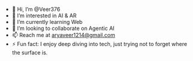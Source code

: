 - 👋 Hi, I’m @Veer376
- 👀 I’m interested in AI & AR
- 🌱 I’m currently learning Web
- 💞️ I’m looking to collaborate on Agentic AI
- 📫 Reach me at aryaveer1214@gmail.com
- ⚡ Fun fact: I enjoy deep diving into tech, just trying not to forget where the surface is.

<!---
Veer376/Veer376 is a ✨ special ✨ repository because its `README.md` (this file) appears on your GitHub profile.
You can click the Preview link to take a look at your changes.
--->
